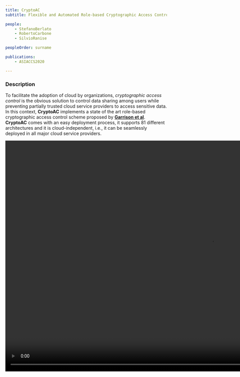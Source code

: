 ```yaml
---
title: CryptoAC
subtitle: Flexible and Automated Role-based Cryptographic Access Control Enforcement in the Cloud

people:
    - StefanoBerlato
    - RobertoCarbone
    - SilvioRanise

peopleOrder: surname

publications:
    - ASIACCS2020

---
```


### Description

To facilitate the adoption of cloud by organizations, *cryptographic access control* is the obvious solution to control data sharing among users while preventing partially trusted cloud service providers to access sensitive data. In this context, **CryptoAC** implements a state of the art role-based cryptographic access control scheme proposed by [**Garrison et al**](https://arxiv.org/pdf/1602.09069). **CryptoAC** comes with an easy deployment process, it supports 81 different architectures and it is cloud-independent, i.e., it can be seamlessly deployed in all major cloud service providers.

<video width="1280" height="720" controls>
    <source src="assets/ASIACCS2020/prototype.mp4" type="video/mp4">
    Your browser does not support the video tag.
</video>    
<br />